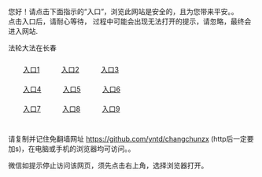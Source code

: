您好！请点击下面指示的“入口”，浏览此网站是安全的，且为您带来平安。。 <br/>
点击入口后，请耐心等待， 过程中可能会出现无法打开的提示，请忽略，最终会进入网站. </br>

法轮大法在长春<br/>
<div style="padding:10px"><a style="margin:20px" target="_blank" href="https://d3v3yl8bp1eiye.cloudfront.net/2Qpsp?yhjyxhex" id="ccLink1" rel="nofollow">入口1</a> <a target="_blank" style="margin:20px" href="https://d2k3wjyvbvem7a.cloudfront.net/2Qpsp?vzzcm" id="ccLink2" rel="nofollow">入口2</a> <a style="margin:20px" target="_blank" href="https://d3tobh22tx1ful.cloudfront.net/2Qpsp?paxevrat" id="ccLink3" rel="nofollow">入口3</a></div>

<div style="padding:10px" ><a style="margin:20px" target="_blank" href="https://d3v3yl8bp1eiye.cloudfront.net/2Qpsp?yhjyxhex" id="ccLink4" rel="nofollow">入口4</a> <a style="margin:20px" href="https://d2k3wjyvbvem7a.cloudfront.net/2Qpsp?vzzcm" target="_blank" id="ccLink5" rel="nofollow">入口5</a> <a style="margin:20px" href="https://d3tobh22tx1ful.cloudfront.net/2Qpsp?paxevrat" target="_blank" id="ccLink6" rel="nofollow">入口6</a></div>

<div style="padding:10px"><a style="margin:20px" target="_blank" href="https://d3v3yl8bp1eiye.cloudfront.net/2Qpsp?yhjyxhex" id="ccLink7" rel="nofollow">入口7</a> <a style="margin:20px" href="https://d2k3wjyvbvem7a.cloudfront.net/2Qpsp?vzzcm" target="_blank" id="ccLink8" rel="nofollow">入口8</a> <a style="margin:20px" target="_blank" href="https://d3tobh22tx1ful.cloudfront.net/2Qpsp?paxevrat" id="ccLink9" rel="nofollow">入口9</a></div>

<br/>



请复制并记住免翻墙网址 https://github.com/yntd/changchunzx (http后一定要加s)，在电脑或手机的浏览器均可访问。。<br/>

微信如提示停止访问该网页，须先点击右上角，选择浏览器打开。
